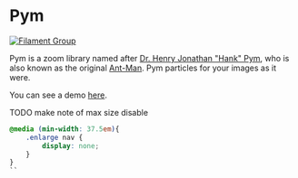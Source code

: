 # Pym

[![Filament Group](http://filamentgroup.com/images/fg-logo-positive-sm-crop.png) ](http://www.filamentgroup.com/)

Pym is a zoom library named after [Dr. Henry Jonathan "Hank" Pym](http://en.wikipedia.org/wiki/Henry_Pym), who is also known as the original [Ant-Man](http://en.wikipedia.org/wiki/Ant-Man#Hank_Pym). Pym particles for your images as it were.

You can see a demo [here](https://filamentgroup.github.io/pym/demo).



<!-- ![Build status](https://api.travis-ci.org/filamentgroup/pym.svg) -->

TODO make note of max size disable

```css
@media (min-width: 37.5em){
	.enlarge nav {
		display: none;
	}
}
``

